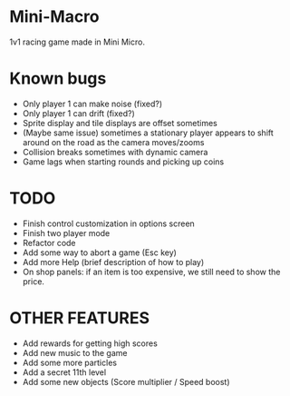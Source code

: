 # Mini-Macro

1v1 racing game made in Mini Micro.

# Known bugs

- Only player 1 can make noise (fixed?)
- Only player 1 can drift (fixed?)
- Sprite display and tile displays are offset sometimes
- (Maybe same issue) sometimes a stationary player appears to shift around on the road as the camera moves/zooms
- Collision breaks sometimes with dynamic camera
- Game lags when starting rounds and picking up coins

# TODO

- Finish control customization in options screen
- Finish two player mode
- Refactor code
- Add some way to abort a game (Esc key)
- Add more Help (brief description of how to play)
- On shop panels: if an item is too expensive, we still need to show the price.

# OTHER FEATURES

- Add rewards for getting high scores
- Add new music to the game
- Add some more particles
- Add a secret 11th level
- Add some new objects (Score multiplier / Speed boost)
  

